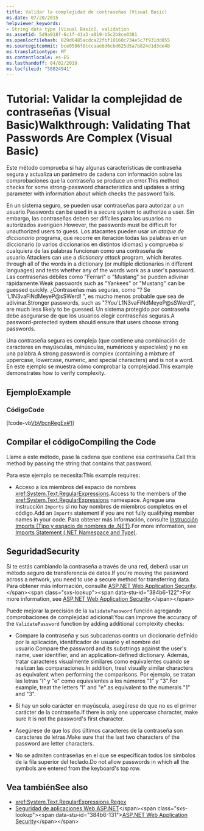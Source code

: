 ```yaml
---
title: Validar la complejidad de contraseñas (Visual Basic)
ms.date: 07/20/2015
helpviewer_keywords:
- String data type [Visual Basic], validation
ms.assetid: 5d9a918f-6c1f-41a3-a019-b5c2b8ce0381
ms.openlocfilehash: 829d6485acdca22fbf10160c734e5c7f931dd855
ms.sourcegitcommit: bce0586f0cccaae6d6cbd625d5a7b824d1d3de4b
ms.translationtype: MT
ms.contentlocale: es-ES
ms.lasthandoff: 04/02/2019
ms.locfileid: "58824941"
---
```

# <a name="walkthrough-validating-that-passwords-are-complex-visual-basic"></a><span data-ttu-id="384b6-102">Tutorial: Validar la complejidad de contraseñas (Visual Basic)</span><span class="sxs-lookup"><span data-stu-id="384b6-102">Walkthrough: Validating That Passwords Are Complex (Visual Basic)</span></span>
<span data-ttu-id="384b6-103">Este método comprueba si hay algunas características de contraseña segura y actualiza un parámetro de cadena con información sobre las comprobaciones que la contraseña se produce un error.</span><span class="sxs-lookup"><span data-stu-id="384b6-103">This method checks for some strong-password characteristics and updates a string parameter with information about which checks the password fails.</span></span>  
  
 <span data-ttu-id="384b6-104">En un sistema seguro, se pueden usar contraseñas para autorizar a un usuario.</span><span class="sxs-lookup"><span data-stu-id="384b6-104">Passwords can be used in a secure system to authorize a user.</span></span> <span data-ttu-id="384b6-105">Sin embargo, las contraseñas deben ser difíciles para los usuarios no autorizados averigüen.</span><span class="sxs-lookup"><span data-stu-id="384b6-105">However, the passwords must be difficult for unauthorized users to guess.</span></span> <span data-ttu-id="384b6-106">Los atacantes pueden usar un *ataque de diccionario* programa, que recorre en iteración todas las palabras en un diccionario (o varios diccionarios en distintos idiomas) y comprueba si cualquiera de las palabras funcionan como una contraseña de usuario.</span><span class="sxs-lookup"><span data-stu-id="384b6-106">Attackers can use a *dictionary attack* program, which iterates through all of the words in a dictionary (or multiple dictionaries in different languages) and tests whether any of the words work as a user's password.</span></span> <span data-ttu-id="384b6-107">Las contraseñas débiles como "Ferrari" o "Mustang" se pueden adivinar rápidamente.</span><span class="sxs-lookup"><span data-stu-id="384b6-107">Weak passwords such as "Yankees" or "Mustang" can be guessed quickly.</span></span> <span data-ttu-id="384b6-108">¿Contraseñas más seguras, como "? Se 'L1N3vaFiNdMeyeP@sSWerd! ", es mucho menos probable que sea de adivinar.</span><span class="sxs-lookup"><span data-stu-id="384b6-108">Stronger passwords, such as "?You'L1N3vaFiNdMeyeP@sSWerd!", are much less likely to be guessed.</span></span> <span data-ttu-id="384b6-109">Un sistema protegido por contraseña debe asegurarse de que los usuarios elegir contraseñas seguras.</span><span class="sxs-lookup"><span data-stu-id="384b6-109">A password-protected system should ensure that users choose strong passwords.</span></span>  
  
 <span data-ttu-id="384b6-110">Una contraseña segura es compleja (que contiene una combinación de caracteres en mayúsculas, minúsculas, numéricos y especiales) y no es una palabra.</span><span class="sxs-lookup"><span data-stu-id="384b6-110">A strong password is complex (containing a mixture of uppercase, lowercase, numeric, and special characters) and is not a word.</span></span> <span data-ttu-id="384b6-111">En este ejemplo se muestra cómo comprobar la complejidad.</span><span class="sxs-lookup"><span data-stu-id="384b6-111">This example demonstrates how to verify complexity.</span></span>  
  
## <a name="example"></a><span data-ttu-id="384b6-112">Ejemplo</span><span class="sxs-lookup"><span data-stu-id="384b6-112">Example</span></span>  
  
### <a name="code"></a><span data-ttu-id="384b6-113">Código</span><span class="sxs-lookup"><span data-stu-id="384b6-113">Code</span></span>  
 [!code-vb[VbVbcnRegEx#1](~/samples/snippets/visualbasic/VS_Snippets_VBCSharp/VbVbcnRegEx/VB/Class1.vb#1)]  
  
## <a name="compiling-the-code"></a><span data-ttu-id="384b6-114">Compilar el código</span><span class="sxs-lookup"><span data-stu-id="384b6-114">Compiling the Code</span></span>  
 <span data-ttu-id="384b6-115">Llame a este método, pase la cadena que contiene esa contraseña.</span><span class="sxs-lookup"><span data-stu-id="384b6-115">Call this method by passing the string that contains that password.</span></span>  
  
 <span data-ttu-id="384b6-116">Para este ejemplo se necesita:</span><span class="sxs-lookup"><span data-stu-id="384b6-116">This example requires:</span></span>  
  
-   <span data-ttu-id="384b6-117">Acceso a los miembros del espacio de nombres <xref:System.Text.RegularExpressions>.</span><span class="sxs-lookup"><span data-stu-id="384b6-117">Access to the members of the <xref:System.Text.RegularExpressions> namespace.</span></span> <span data-ttu-id="384b6-118">Agregue una instrucción `Imports` si no hay nombres de miembros completos en el código.</span><span class="sxs-lookup"><span data-stu-id="384b6-118">Add an `Imports` statement if you are not fully qualifying member names in your code.</span></span> <span data-ttu-id="384b6-119">Para obtener más información, consulte [Instrucción Imports (Tipo y espacio de nombres de .NET)](../../../../visual-basic/language-reference/statements/imports-statement-net-namespace-and-type.md).</span><span class="sxs-lookup"><span data-stu-id="384b6-119">For more information, see [Imports Statement (.NET Namespace and Type)](../../../../visual-basic/language-reference/statements/imports-statement-net-namespace-and-type.md).</span></span>  
  
## <a name="security"></a><span data-ttu-id="384b6-120">Seguridad</span><span class="sxs-lookup"><span data-stu-id="384b6-120">Security</span></span>  
 <span data-ttu-id="384b6-121">Si te estás cambiando la contraseña a través de una red, deberá usar un método seguro de transferencia de datos.</span><span class="sxs-lookup"><span data-stu-id="384b6-121">If you're moving the password across a network, you need to use a secure method for transferring data.</span></span> <span data-ttu-id="384b6-122">Para obtener más información, consulte [ASP.NET Web Application Security](https://docs.microsoft.com/previous-versions/aspnet/330a99hc(v=vs.100)).</span><span class="sxs-lookup"><span data-stu-id="384b6-122">For more information, see [ASP.NET Web Application Security](https://docs.microsoft.com/previous-versions/aspnet/330a99hc(v=vs.100)).</span></span>
  
 <span data-ttu-id="384b6-123">Puede mejorar la precisión de la `ValidatePassword` función agregando comprobaciones de complejidad adicional:</span><span class="sxs-lookup"><span data-stu-id="384b6-123">You can improve the accuracy of the `ValidatePassword` function by adding additional complexity checks:</span></span>  
  
-   <span data-ttu-id="384b6-124">Compare la contraseña y sus subcadenas contra un diccionario definido por la aplicación, identificador de usuario y el nombre del usuario.</span><span class="sxs-lookup"><span data-stu-id="384b6-124">Compare the password and its substrings against the user's name, user identifier, and an application-defined dictionary.</span></span> <span data-ttu-id="384b6-125">Además, tratar caracteres visualmente similares como equivalentes cuando se realizan las comparaciones.</span><span class="sxs-lookup"><span data-stu-id="384b6-125">In addition, treat visually similar characters as equivalent when performing the comparisons.</span></span> <span data-ttu-id="384b6-126">Por ejemplo, se tratan las letras "l" y "e" como equivalentes a los números "1" y "3".</span><span class="sxs-lookup"><span data-stu-id="384b6-126">For example, treat the letters "l" and "e" as equivalent to the numerals "1" and "3".</span></span>  
  
-   <span data-ttu-id="384b6-127">Si hay un solo carácter en mayúscula, asegúrese de que no es el primer carácter de la contraseña.</span><span class="sxs-lookup"><span data-stu-id="384b6-127">If there is only one uppercase character, make sure it is not the password's first character.</span></span>  
  
-   <span data-ttu-id="384b6-128">Asegúrese de que los dos últimos caracteres de la contraseña son caracteres de letras.</span><span class="sxs-lookup"><span data-stu-id="384b6-128">Make sure that the last two characters of the password are letter characters.</span></span>  
  
-   <span data-ttu-id="384b6-129">No se admiten contraseñas en el que se especifican todos los símbolos de la fila superior del teclado.</span><span class="sxs-lookup"><span data-stu-id="384b6-129">Do not allow passwords in which all the symbols are entered from the keyboard's top row.</span></span>  
  
## <a name="see-also"></a><span data-ttu-id="384b6-130">Vea también</span><span class="sxs-lookup"><span data-stu-id="384b6-130">See also</span></span>

- <xref:System.Text.RegularExpressions.Regex>
- <span data-ttu-id="384b6-131">[Seguridad de aplicaciones Web ASP.NET](https://docs.microsoft.com/previous-versions/aspnet/330a99hc(v=vs.100))</span><span class="sxs-lookup"><span data-stu-id="384b6-131">[ASP.NET Web Application Security](https://docs.microsoft.com/previous-versions/aspnet/330a99hc(v=vs.100))</span></span>
